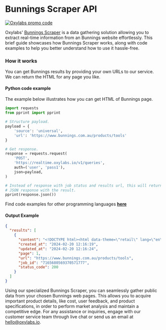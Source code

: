 # Bunnings Scraper API

[![Oxylabs promo code](https://user-images.githubusercontent.com/129506779/250792357-8289e25e-9c36-4dc0-a5e2-2706db797bb5.png)](https://oxylabs.go2cloud.org/aff_c?offer_id=7&aff_id=877&url_id=112)

Oxylabs' [Bunnings Scraper](https://oxylabs.io/products/scraper-api/ecommerce/bunnings?utm_source=github&utm_medium=repositories&utm_campaign=product) is a data gathering solution allowing you to extract real-time information from an Bunnings website effortlessly. This brief guide showcases how Bunnings Scraper works, along with code examples to help you better understand how to use it hassle-free.

### How it works

You can get Bunnings results by providing your own URLs to our service. We can return the HTML for any page you like.

#### Python code example

The example below illustrates how you can get HTML of Bunnings page.

```python
import requests
from pprint import pprint

# Structure payload.
payload = {
    'source': 'universal',
    'url': 'https://www.bunnings.com.au/products/tools'
}

# Get response.
response = requests.request(
    'POST',
    'https://realtime.oxylabs.io/v1/queries',
    auth=('user', 'pass1'),
    json=payload,
)

# Instead of response with job status and results url, this will return the
# JSON response with the result.
pprint(response.json())
```
Find code examples for other programming languages [**here**](https://github.com/oxylabs/bunnings-scraper/tree/main/code%20examples)

#### Output Example
```json
{
  "results": [
    {
      "content": "<!DOCTYPE html><html data-theme=\"retail\" lang=\"en\"><head><meta charSet=\"utf-8\"/><meta content=\"initi ... </html>",
      "created_at": "2024-02-20 12:16:19",
      "updated_at": "2024-02-20 12:16:24",
      "page": 1,
      "url": "https://www.bunnings.com.au/products/tools",
      "job_id": "7165680569370571777",
      "status_code": 200
    }
  ]
}
```
Using our specialized Bunnings Scraper, you can seamlessly gather public data from your chosen Bunnings web pages. This allows you to acquire important product details, like cost, user feedback, and product specifications, in order to perform market analysis and maintain a competitive edge. For any assistance or inquiries, engage with our customer service team through live chat or send us an email at hello@oxylabs.io.
